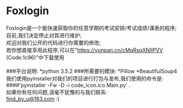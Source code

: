 Foxlogin
===
Foxlogin是一个能快速获取你的任意学期的考试安排/考试成绩/课表的程序;</br>
目前,我们决定停止对其进行维护;</br>
欢迎对我们公开的代码进行你需要的修改;</br>
若你想直接享用此程序,可以在"https://yunpan.cn/cMqRsqXNIIPVV (Code:1c96)"中下载使用</br>
</br>
###平台说明:
	*python 3.5.2
###所需要的模块:
	*Pillow
	*BeautifulSoup4
</br>
我们使用pyinstaller对我们的项目进行打包与发布,我们使用的命令是:</br>
####'pyinstaller -Fw -D -i code_icon.ico Main.py' .</br>
如果你有任何问题,请毫不犹豫的与我们联系:
</br>
find_by_u@163.com
:)

